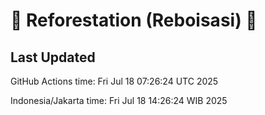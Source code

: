 
# 🌳 Reforestation (Reboisasi) 🌲

## Last Updated

GitHub Actions time: Fri Jul 18 07:26:24 UTC 2025

Indonesia/Jakarta time: Fri Jul 18 14:26:24 WIB 2025
